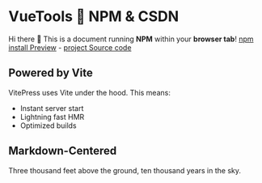 # VueTools 💙 NPM & CSDN

Hi there :wave: This is a document running **NPM** within your **browser tab**!
[npm install Preview](https://www.npmjs.com/package/vue3-directive-tools) -
[project Source code](https://github.com/Huo-zai-feng-lang-li/vue3-tools-docs)

## Powered by Vite

VitePress uses Vite under the hood. This means:

- Instant server start
- Lightning fast HMR
- Optimized builds

## Markdown-Centered

Three thousand feet above the ground, ten thousand years in the sky.
